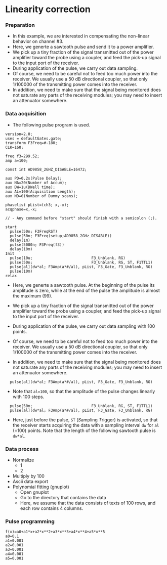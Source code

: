 # Linearity correction


### Preparation

- In this example, we are interested in compensating the non-linear behavior on channel #3.  
- Here, we generte a sawtooth pulse and send it to a power amplifier.  
- We pick up a tiny fraction of the signal transmitted out of the power amplifier toward the probe using a coupler, and feed the pick-up signal to the input port of the receiver.  
- During application of the pulse, we carry out data sampling.  
- Of course, we need to be careful not to feed too much power into the receiver. We usually use a 50 dB directional coupler, so that only 1/100000 of the transmitting power comes into the receiver.  
- In addition, we need to make sure that the signal being monitored does not saturate any parts of the receiving modules; you may need to insert an attenuator somewhere.  



### Data acquisition

- The following pulse program is used.  

```
version=2.0;
uses = defaultGates.gate;
transform F3Freq=#-180;
CLK=160;

freq f3=299.52; 
amp a=100; 

const int AD9858_2GHZ_DISABLE=16472; 

aux PD=0.2s(Pulse Delay); 
aux NA=20(Number of Accum); 
aux DW=1u(DWell time); 
aux AL=100(Acquisition Length); 
aux ND=0(Number of Dummy scans); 

phaselist pList=(ch3; x,-x);
acqphase=x,-x;

// - Any command before "start" should finish with a semicolon (;).

start
  pulse(50n; F3FreqRST)
  pulse(50n; F3Freq(setup;AD9858_2GHz_DISABLE))
  delay(1m)
  pulse(5000n; F3Freq(f3))
  delay(10m)
Init
  pulse(10u;                          F3_Unblank, RG)
  pulse(50n;                          F3_Unblank, RG, ST, F1TTL1)
  pulse[al](dw*al; F3Amp(a*#/al), pList, F3_Gate, F3_Unblank, RG)
  pulse(10m)
relax   
```

- Here, we generte a sawtooth pulse. At the beginning of the pulse its amplitude is zero, while at the end of the pulse the amplitude is almost the maximum (99).  
- We pick up a tiny fraction of the signal transmitted out of the power amplifier toward the probe using a coupler, and feed the pick-up signal to the input port of the receiver.  
- During application of the pulse, we carry out data sampling with 100 points.  

- Of course, we need to be careful not to feed too much power into the receiver. We usually use a 50 dB directional coupler, so that only 1/100000 of the transmitting power comes into the receiver.  
- In addition, we need to make sure that the signal being monitored does not saturate any parts of the receiving modules; you may need to insert an attenuator somewhere.  

```
  pulse[al](dw*al; F3Amp(a*#/al), pList, F3_Gate, F3_Unblank, RG)
```

- Note that `al=100`, so that the amplitude of the pulse changes linearly with 100 steps.  

```
  pulse(50n;                          F3_Unblank, RG, ST, F1TTL1)
  pulse[al](dw*al; F3Amp(a*#/al), pList, F3_Gate, F3_Unblank, RG)
```
- Here, just before the pulse, `ST` (*S*ampling *T*rigger) is activated, so that the receiver starts acquiring the data with a sampling interval `dw` for `al` (=100) points. Note that the length of the following sawtooth pulse is `dw*al`.  


### Data process
- Normalize
  - 1
  - 2
- Multiply by 100  
- Ascii data export
- Polynomial fitting (gnuplot)  
  - Open gnuplot  
  - Go to the directory that contains the data
  - Here, we assume that the data consists of texts of 100 rows, and each row contains 4 columns.
    

### Pulse programming


```
f(x)=a0+a1*x+a2*x**2+a3*x**3+a4*x**4+a5*x**5
a0=0.1
a1=0.001
a2=0.001
a3=0.001
a4=0.001
a5=0.001
```
